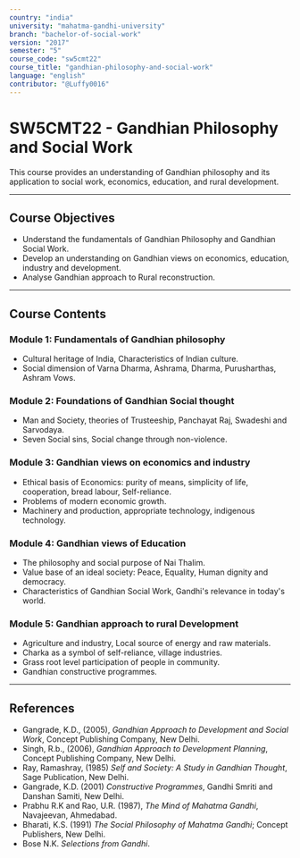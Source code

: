 ```yaml
---
country: "india"
university: "mahatma-gandhi-university"
branch: "bachelor-of-social-work"
version: "2017"
semester: "5"
course_code: "sw5cmt22"
course_title: "gandhian-philosophy-and-social-work"
language: "english"
contributor: "@Luffy0016"
---
```

# SW5CMT22 - Gandhian Philosophy and Social Work

This course provides an understanding of Gandhian philosophy and its application to social work, economics, education, and rural development.

---
## Course Objectives

* Understand the fundamentals of Gandhian Philosophy and Gandhian Social Work.
* Develop an understanding on Gandhian views on economics, education, industry and development.
* Analyse Gandhian approach to Rural reconstruction.

---
## Course Contents

### Module 1: Fundamentals of Gandhian philosophy  
* Cultural heritage of India, Characteristics of Indian culture.
* Social dimension of Varna Dharma, Ashrama, Dharma, Purusharthas, Ashram Vows.

### Module 2: Foundations of Gandhian Social thought  
* Man and Society, theories of Trusteeship, Panchayat Raj, Swadeshi and Sarvodaya.
* Seven Social sins, Social change through non-violence.

### Module 3: Gandhian views on economics and industry  
* Ethical basis of Economics: purity of means, simplicity of life, cooperation, bread labour, Self-reliance.
* Problems of modern economic growth.
* Machinery and production, appropriate technology, indigenous technology.

### Module 4: Gandhian views of Education  
* The philosophy and social purpose of Nai Thalim.
* Value base of an ideal society: Peace, Equality, Human dignity and democracy.
* Characteristics of Gandhian Social Work, Gandhi's relevance in today's world.

### Module 5: Gandhian approach to rural Development  
* Agriculture and industry, Local source of energy and raw materials.
* Charka as a symbol of self-reliance, village industries.
* Grass root level participation of people in community.
* Gandhian constructive programmes.

---
## References
* Gangrade, K.D., (2005), *Gandhian Approach to Development and Social Work*, Concept Publishing Company, New Delhi.
* Singh, R.b., (2006), *Gandhian Approach to Development Planning*, Concept Publishing Company, New Delhi.
* Ray, Ramashray, (1985) *Self and Society: A Study in Gandhian Thought*, Sage Publication, New Delhi.
* Gangrade, K.D. (2001) *Constructive Programmes*, Gandhi Smriti and Danshan Samiti, New Delhi.
* Prabhu R.K and Rao, U.R. (1987), *The Mind of Mahatma Gandhi*, Navajeevan, Ahmedabad.
* Bharati, K.S. (1991) *The Social Philosophy of Mahatma Gandhi*; Concept Publishers, New Delhi.
* Bose N.K. *Selections from Gandhi*.